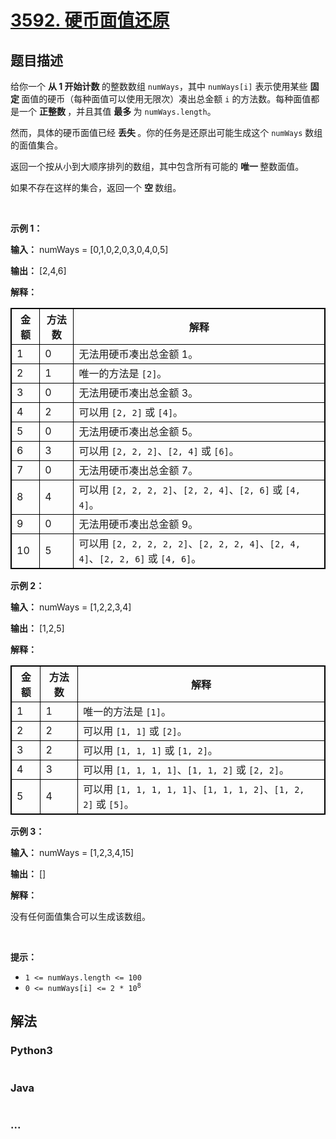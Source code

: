 # [3592. 硬币面值还原](https://leetcode.cn/problems/inverse-coin-change)

## 题目描述

<!-- 这里写题目描述 -->

<p>给你一个&nbsp;<strong>从 1 开始计数&nbsp;</strong>的整数数组 <code>numWays</code>，其中 <code>numWays[i]</code> 表示使用某些&nbsp;<strong>固定&nbsp;</strong>面值的硬币（每种面值可以使用无限次）凑出总金额 <code>i</code> 的方法数。每种面值都是一个&nbsp;<strong>正整数&nbsp;</strong>，并且其值&nbsp;<strong>最多&nbsp;</strong>为 <code>numWays.length</code>。</p>

<p>然而，具体的硬币面值已经&nbsp;<strong>丢失&nbsp;</strong>。你的任务是还原出可能生成这个 <code>numWays</code> 数组的面值集合。</p>

<p>返回一个按从小到大顺序排列的数组，其中包含所有可能的&nbsp;<strong>唯一&nbsp;</strong>整数面值。</p>

<p>如果不存在这样的集合，返回一个&nbsp;<strong>空&nbsp;</strong>数组。</p>

<p>&nbsp;</p>

<p><strong class="example">示例 1：</strong></p>

<div class="example-block">
<p><strong>输入：</strong> <span class="example-io">numWays = [0,1,0,2,0,3,0,4,0,5]</span></p>

<p><strong>输出：</strong> <span class="example-io">[2,4,6]</span></p>

<p><strong>解释：</strong></p>

<table style="border: 1px solid black;">
	<tbody>
		<tr>
			<th style="border: 1px solid black;">金额</th>
			<th style="border: 1px solid black;">方法数</th>
			<th style="border: 1px solid black;">解释</th>
		</tr>
		<tr>
			<td style="border: 1px solid black;">1</td>
			<td style="border: 1px solid black;">0</td>
			<td style="border: 1px solid black;">无法用硬币凑出总金额 1。</td>
		</tr>
		<tr>
			<td style="border: 1px solid black;">2</td>
			<td style="border: 1px solid black;">1</td>
			<td style="border: 1px solid black;">唯一的方法是 <code>[2]</code>。</td>
		</tr>
		<tr>
			<td style="border: 1px solid black;">3</td>
			<td style="border: 1px solid black;">0</td>
			<td style="border: 1px solid black;">无法用硬币凑出总金额 3。</td>
		</tr>
		<tr>
			<td style="border: 1px solid black;">4</td>
			<td style="border: 1px solid black;">2</td>
			<td style="border: 1px solid black;">可以用 <code>[2, 2]</code> 或 <code>[4]</code>。</td>
		</tr>
		<tr>
			<td style="border: 1px solid black;">5</td>
			<td style="border: 1px solid black;">0</td>
			<td style="border: 1px solid black;">无法用硬币凑出总金额 5。</td>
		</tr>
		<tr>
			<td style="border: 1px solid black;">6</td>
			<td style="border: 1px solid black;">3</td>
			<td style="border: 1px solid black;">可以用 <code>[2, 2, 2]</code>、<code>[2, 4]</code> 或 <code>[6]</code>。</td>
		</tr>
		<tr>
			<td style="border: 1px solid black;">7</td>
			<td style="border: 1px solid black;">0</td>
			<td style="border: 1px solid black;">无法用硬币凑出总金额 7。</td>
		</tr>
		<tr>
			<td style="border: 1px solid black;">8</td>
			<td style="border: 1px solid black;">4</td>
			<td style="border: 1px solid black;">可以用 <code>[2, 2, 2, 2]</code>、<code>[2, 2, 4]</code>、<code>[2, 6]</code> 或 <code>[4, 4]</code>。</td>
		</tr>
		<tr>
			<td style="border: 1px solid black;">9</td>
			<td style="border: 1px solid black;">0</td>
			<td style="border: 1px solid black;">无法用硬币凑出总金额 9。</td>
		</tr>
		<tr>
			<td style="border: 1px solid black;">10</td>
			<td style="border: 1px solid black;">5</td>
			<td style="border: 1px solid black;">可以用 <code>[2, 2, 2, 2, 2]</code>、<code>[2, 2, 2, 4]</code>、<code>[2, 4, 4]</code>、<code>[2, 2, 6]</code> 或 <code>[4, 6]</code>。</td>
		</tr>
	</tbody>
</table>
</div>

<p><strong class="example">示例 2：</strong></p>

<div class="example-block">
<p><strong>输入：</strong> <span class="example-io">numWays = [1,2,2,3,4]</span></p>

<p><strong>输出：</strong> <span class="example-io">[1,2,5]</span></p>

<p><strong>解释：</strong></p>

<table style="border: 1px solid black;">
	<tbody>
		<tr>
			<th style="border: 1px solid black;">金额</th>
			<th style="border: 1px solid black;">方法数</th>
			<th style="border: 1px solid black;">解释</th>
		</tr>
		<tr>
			<td style="border: 1px solid black;">1</td>
			<td style="border: 1px solid black;">1</td>
			<td style="border: 1px solid black;">唯一的方法是 <code>[1]</code>。</td>
		</tr>
		<tr>
			<td style="border: 1px solid black;">2</td>
			<td style="border: 1px solid black;">2</td>
			<td style="border: 1px solid black;">可以用 <code>[1, 1]</code> 或 <code>[2]</code>。</td>
		</tr>
		<tr>
			<td style="border: 1px solid black;">3</td>
			<td style="border: 1px solid black;">2</td>
			<td style="border: 1px solid black;">可以用 <code>[1, 1, 1]</code> 或 <code>[1, 2]</code>。</td>
		</tr>
		<tr>
			<td style="border: 1px solid black;">4</td>
			<td style="border: 1px solid black;">3</td>
			<td style="border: 1px solid black;">可以用 <code>[1, 1, 1, 1]</code>、<code>[1, 1, 2]</code> 或 <code>[2, 2]</code>。</td>
		</tr>
		<tr>
			<td style="border: 1px solid black;">5</td>
			<td style="border: 1px solid black;">4</td>
			<td style="border: 1px solid black;">可以用 <code>[1, 1, 1, 1, 1]</code>、<code>[1, 1, 1, 2]</code>、<code>[1, 2, 2]</code> 或 <code>[5]</code>。</td>
		</tr>
	</tbody>
</table>
</div>

<p><strong class="example">示例 3：</strong></p>

<div class="example-block">
<p><strong>输入：</strong> <span class="example-io">numWays = [1,2,3,4,15]</span></p>

<p><strong>输出：</strong> <span class="example-io">[]</span></p>

<p><strong>解释：</strong></p>

<p>没有任何面值集合可以生成该数组。</p>
</div>

<p>&nbsp;</p>

<p><strong>提示：</strong></p>

<ul>
	<li><code>1 &lt;= numWays.length &lt;= 100</code></li>
	<li><code>0 &lt;= numWays[i] &lt;= 2 * 10<sup>8</sup></code></li>
</ul>


## 解法

<!-- 这里可写通用的实现逻辑 -->

<!-- tabs:start -->

### **Python3**

<!-- 这里可写当前语言的特殊实现逻辑 -->

```python

```

### **Java**

<!-- 这里可写当前语言的特殊实现逻辑 -->

```java

```

### **...**

```

```

<!-- tabs:end -->
